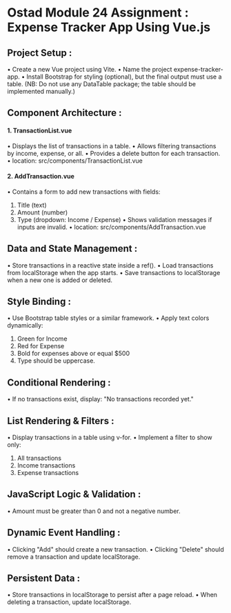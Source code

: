 # Ostad Module 24 Assignment : Expense Tracker App Using Vue.js

## Project Setup :
• Create a new Vue project using Vite.
• Name the project expense-tracker-app.
• Install Bootstrap for styling (optional), but the final output must use a table. (NB: Do not use any DataTable package; the table should be implemented manually.)


## Component Architecture :
#### 1. TransactionList.vue
• Displays the list of transactions in a table.
• Allows filtering transactions by income, expense, or all.
• Provides a delete button for each transaction.
• location: src/components/TransactionList.vue

#### 2. AddTransaction.vue
• Contains a form to add new transactions with fields:
1. Title (text)
2. Amount (number)
3. Type (dropdown: Income / Expense)
• Shows validation messages if inputs are invalid.
• location: src/components/AddTransaction.vue

## Data and State Management :
• Store transactions in a reactive state inside a ref().
• Load transactions from localStorage when the app starts.
• Save transactions to localStorage when a new one is added or deleted.

## Style Binding :
• Use Bootstrap table styles or a similar framework.
• Apply text colors dynamically:
1. Green for Income
2. Red for Expense
3. Bold for expenses above or equal $500
4. Type should be uppercase.

## Conditional Rendering :
• If no transactions exist, display: "No transactions recorded yet."

## List Rendering & Filters :
• Display transactions in a table using v-for.
• Implement a filter to show only:
1. All transactions
2. Income transactions
3. Expense transactions

## JavaScript Logic & Validation :
• Amount must be greater than 0 and not a negative number.

## Dynamic Event Handling :
• Clicking "Add" should create a new transaction.
• Clicking "Delete" should remove a transaction and update localStorage.

## Persistent Data :
• Store transactions in localStorage to persist after a page reload.
• When deleting a transaction, update localStorage.
